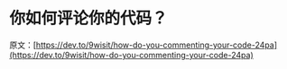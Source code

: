# 你如何评论你的代码？

原文：[https://dev.to/9wisit/how-do-you-commenting-your-code-24pa](https://dev.to/9wisit/how-do-you-commenting-your-code-24pa)
